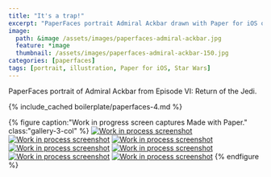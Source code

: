 ```yaml
---
title: "It's a trap!"
excerpt: "PaperFaces portrait Admiral Ackbar drawn with Paper for iOS on an iPad."
image: 
  path: &image /assets/images/paperfaces-admiral-ackbar.jpg 
  feature: *image
  thumbnail: /assets/images/paperfaces-admiral-ackbar-150.jpg
categories: [paperfaces]
tags: [portrait, illustration, Paper for iOS, Star Wars]
---
```


PaperFaces portrait of Admiral Ackbar from Episode VI: Return of the Jedi.

{% include_cached boilerplate/paperfaces-4.md %}

{% figure caption:"Work in progress screen captures Made with Paper." class:"gallery-3-col" %}
[![Work in process screenshot](/assets/images/paperfaces-admiral-ackbar-process-1-600.jpg)](/assets/images/paperfaces-admiral-ackbar-process-1-lg.jpg) [![Work in process screenshot](/assets/images/paperfaces-admiral-ackbar-process-2-600.jpg)](/assets/images/paperfaces-admiral-ackbar-process-2-lg.jpg) [![Work in process screenshot](/assets/images/paperfaces-admiral-ackbar-process-3-600.jpg)](/assets/images/paperfaces-admiral-ackbar-process-3-lg.jpg) [![Work in process screenshot](/assets/images/paperfaces-admiral-ackbar-process-4-600.jpg)](/assets/images/paperfaces-admiral-ackbar-process-4-lg.jpg) [![Work in process screenshot](/assets/images/paperfaces-admiral-ackbar-process-5-600.jpg)](/assets/images/paperfaces-admiral-ackbar-process-5-lg.jpg) [![Work in process screenshot](/assets/images/paperfaces-admiral-ackbar-process-6-600.jpg)](/assets/images/paperfaces-admiral-ackbar-process-6-lg.jpg) [![Work in process screenshot](/assets/images/paperfaces-admiral-ackbar-process-7-600.jpg)](/assets/images/paperfaces-admiral-ackbar-process-7-lg.jpg)
{% endfigure %}
